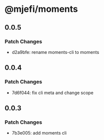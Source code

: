 # @mjefi/moments

## 0.0.5

### Patch Changes

- d2a9bfe: rename moments-cli to moments

## 0.0.4

### Patch Changes

- 7d6f044: fix cli meta and change scope

## 0.0.3

### Patch Changes

- 7b3e005: add moments cli
